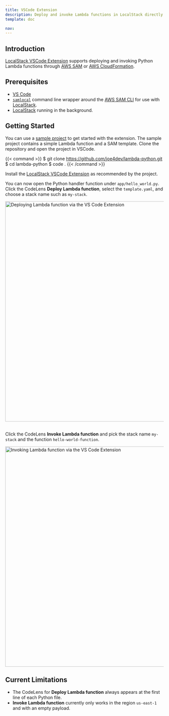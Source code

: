 ```yaml
---
title: VSCode Extension
description: Deploy and invoke Lambda functions in LocalStack directly from VSCode.
template: doc

nav: 
---
```


## Introduction

[LocalStack VSCode Extension](https://github.com/localstack/localstack-vscode-extension) supports deploying and invoking Python Lambda functions through [AWS SAM](https://github.com/aws/serverless-application-model) or [AWS CloudFormation](https://aws.amazon.com/cloudformation/resources/templates/).

## Prerequisites

- [VS Code](https://code.visualstudio.com/)
- [`samlocal`](https://github.com/localstack/aws-sam-cli-local) command line wrapper around the [AWS SAM CLI](https://github.com/aws/aws-sam-cli) for use with [LocalStack](https://github.com/localstack/localstack).
- [LocalStack](https://docs.localstack.cloud/getting-started/) running in the background.

## Getting Started

You can use a [sample project](https://github.com/joe4dev/lambda-python) to get started with the extension.
The sample project contains a simple Lambda function and a SAM template.
Clone the repository and open the project in VSCode.

{{< command >}}
$ git clone https://github.com/joe4dev/lambda-python.git
$ cd lambda-python
$ code .
{{< /command >}}

Install the [LocalStack VSCode Extension](https://marketplace.visualstudio.com/items?itemName=localstack.localstack) as recommended by the project.

You can now open the Python handler function under `app/hello_world.py`.
Click the CodeLens **Deploy Lambda function**, select the `template.yaml`, and choose a stack name such as `my-stack`.

<img src="deploy-lambda-function.gif" alt="Deploying Lambda function via the VS Code Extension" title="Deploying Lambda function via the VS Code Extension" width="700" />
<br><br>

Click the CodeLens **Invoke Lambda function** and pick the stack name `my-stack` and the function `hello-world-function`.

<img src="invoke-lambda-function.gif" alt="Invoking Lambda function via the VS Code Extension" title="Invoking Lambda function via the VS Code Extension" width="700" />
<br>

## Current Limitations

- The CodeLens for **Deploy Lambda function** always appears at the first line of each Python file.
- **Invoke Lambda function** currently only works in the region `us-east-1` and with an empty payload.